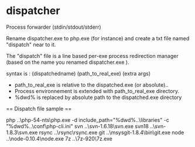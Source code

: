 dispatcher
==========

Process forwarder (stdin/stdout/stderr)

Rename dispatcher.exe to php.exe (for instance) and create a txt file named "dispatch" near to it.

The "dispatch" file is a line based per-exe process redirection manager (based on the name you renamed dispatcher.exe ).

syntax is : 
(dispatchedname) (path_to_real_exe) (extra args)

* path_to_real_exe is relative to the dispatched.exe (or absolute)..
* Process environnement is extended with path_to_real_exe directory.
* %dwd% is replaced by absolute path to the dispatched.exe directory


== Dispatch file sample ==

php ..\php-54-nts\php.exe -d include_path="%dwd%\..\libraries" -c "%dwd%\..\conf\php-cli.ini"
svn ..\svn-1.6.18\svn.exe
svn18 ..\svn-1.8.3\svn.exe
rsync ..\rsync\rsync.exe
git ..\msysgit-1.8.4\bin\git.exe
node ..\node-0.10.4\node.exe
7z ..\7z-920\7z.exe



